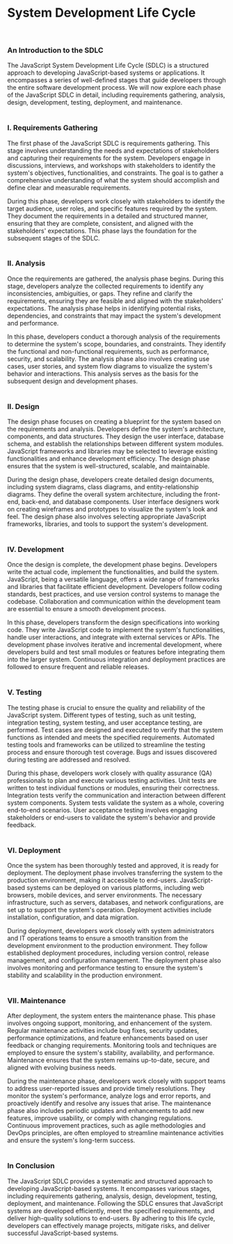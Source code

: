 # System Development Life Cycle
<br/>

### An Introduction to the SDLC
The JavaScript System Development Life Cycle (SDLC) is a structured approach to developing JavaScript-based systems or applications. It encompasses a series of well-defined stages that guide developers through the entire software development process. We will now explore each phase of the JavaScript SDLC in detail, including requirements gathering, analysis, design, development, testing, deployment, and maintenance.
<br/>
<br/>

### I. Requirements Gathering
The first phase of the JavaScript SDLC is requirements gathering. This stage involves understanding the needs and expectations of stakeholders and capturing their requirements for the system. Developers engage in discussions, interviews, and workshops with stakeholders to identify the system's objectives, functionalities, and constraints. The goal is to gather a comprehensive understanding of what the system should accomplish and define clear and measurable requirements.
<br/>

During this phase, developers work closely with stakeholders to identify the target audience, user roles, and specific features required by the system. They document the requirements in a detailed and structured manner, ensuring that they are complete, consistent, and aligned with the stakeholders' expectations. This phase lays the foundation for the subsequent stages of the SDLC.
<br/>
<br/>

### II. Analysis
Once the requirements are gathered, the analysis phase begins. During this stage, developers analyze the collected requirements to identify any inconsistencies, ambiguities, or gaps. They refine and clarify the requirements, ensuring they are feasible and aligned with the stakeholders' expectations. The analysis phase helps in identifying potential risks, dependencies, and constraints that may impact the system's development and performance.
<br/>

In this phase, developers conduct a thorough analysis of the requirements to determine the system's scope, boundaries, and constraints. They identify the functional and non-functional requirements, such as performance, security, and scalability. The analysis phase also involves creating use cases, user stories, and system flow diagrams to visualize the system's behavior and interactions. This analysis serves as the basis for the subsequent design and development phases.
<br/>
<br/>

### II. Design
The design phase focuses on creating a blueprint for the system based on the requirements and analysis. Developers define the system's architecture, components, and data structures. They design the user interface, database schema, and establish the relationships between different system modules. JavaScript frameworks and libraries may be selected to leverage existing functionalities and enhance development efficiency. The design phase ensures that the system is well-structured, scalable, and maintainable.
<br/>

During the design phase, developers create detailed design documents, including system diagrams, class diagrams, and entity-relationship diagrams. They define the overall system architecture, including the front-end, back-end, and database components. User interface designers work on creating wireframes and prototypes to visualize the system's look and feel. The design phase also involves selecting appropriate JavaScript frameworks, libraries, and tools to support the system's development.
<br/>
<br/>

### IV. Development
Once the design is complete, the development phase begins. Developers write the actual code, implement the functionalities, and build the system. JavaScript, being a versatile language, offers a wide range of frameworks and libraries that facilitate efficient development. Developers follow coding standards, best practices, and use version control systems to manage the codebase. Collaboration and communication within the development team are essential to ensure a smooth development process.
<br/>

In this phase, developers transform the design specifications into working code. They write JavaScript code to implement the system's functionalities, handle user interactions, and integrate with external services or APIs. The development phase involves iterative and incremental development, where developers build and test small modules or features before integrating them into the larger system. Continuous integration and deployment practices are followed to ensure frequent and reliable releases.
<br/>
<br/>

### V. Testing
The testing phase is crucial to ensure the quality and reliability of the JavaScript system. Different types of testing, such as unit testing, integration testing, system testing, and user acceptance testing, are performed. Test cases are designed and executed to verify that the system functions as intended and meets the specified requirements. Automated testing tools and frameworks can be utilized to streamline the testing process and ensure thorough test coverage. Bugs and issues discovered during testing are addressed and resolved.
<br/>

During this phase, developers work closely with quality assurance (QA) professionals to plan and execute various testing activities. Unit tests are written to test individual functions or modules, ensuring their correctness. Integration tests verify the communication and interaction between different system components. System tests validate the system as a whole, covering end-to-end scenarios. User acceptance testing involves engaging stakeholders or end-users to validate the system's behavior and provide feedback.
<br/>
<br/>

### VI. Deployment
Once the system has been thoroughly tested and approved, it is ready for deployment. The deployment phase involves transferring the system to the production environment, making it accessible to end-users. JavaScript-based systems can be deployed on various platforms, including web browsers, mobile devices, and server environments. The necessary infrastructure, such as servers, databases, and network configurations, are set up to support the system's operation. Deployment activities include installation, configuration, and data migration.
<br/>

During deployment, developers work closely with system administrators and IT operations teams to ensure a smooth transition from the development environment to the production environment. They follow established deployment procedures, including version control, release management, and configuration management. The deployment phase also involves monitoring and performance testing to ensure the system's stability and scalability in the production environment.
<br/>
<br/>

### VII. Maintenance
After deployment, the system enters the maintenance phase. This phase involves ongoing support, monitoring, and enhancement of the system. Regular maintenance activities include bug fixes, security updates, performance optimizations, and feature enhancements based on user feedback or changing requirements. Monitoring tools and techniques are employed to ensure the system's stability, availability, and performance. Maintenance ensures that the system remains up-to-date, secure, and aligned with evolving business needs.
<br/>

During the maintenance phase, developers work closely with support teams to address user-reported issues and provide timely resolutions. They monitor the system's performance, analyze logs and error reports, and proactively identify and resolve any issues that arise. The maintenance phase also includes periodic updates and enhancements to add new features, improve usability, or comply with changing regulations. Continuous improvement practices, such as agile methodologies and DevOps principles, are often employed to streamline maintenance activities and ensure the system's long-term success.
<br/>
<br/>

### In Conclusion
The JavaScript SDLC provides a systematic and structured approach to developing JavaScript-based systems. It encompasses various stages, including requirements gathering, analysis, design, development, testing, deployment, and maintenance. Following the SDLC ensures that JavaScript systems are developed efficiently, meet the specified requirements, and deliver high-quality solutions to end-users. By adhering to this life cycle, developers can effectively manage projects, mitigate risks, and deliver successful JavaScript-based systems.
<br/>
<br/>